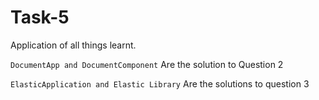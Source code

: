 # Task-5
Application of all things learnt.


``DocumentApp and
  DocumentComponent``
  Are the solution to Question 2

``ElasticApplication and Elastic Library``
Are the solutions to question 3
